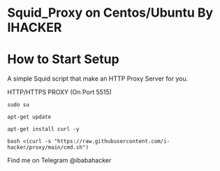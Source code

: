 # Squid_Proxy on Centos/Ubuntu By IHACKER

# How to Start Setup

A simple Squid script that make an HTTP Proxy Server for you.



HTTP/HTTPS PROXY (On Port 5515)

```
sudo su
```

```
apt-get update
```

```
apt-get install curl -y
```

```
bash <(curl -s "https://raw.githubusercontent.com/i-hacker/proxy/main/cmd.sh")
```

Find me on Telegram @ibabahacker
